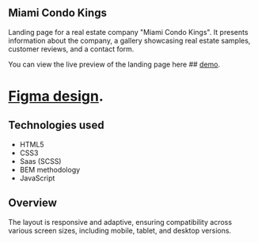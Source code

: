 ## Miami Condo Kings

Landing page for a real estate company "Miami Condo Kings". It presents information about the company, a gallery showcasing real estate samples, customer reviews, and a contact form.
 
You can view the live preview of the landing page here ## [demo](https://RomaSheva1987.github.io/miami-landing/).

# [Figma design](https://www.figma.com/file/nHz8bflIwJaWP3P99vKTH5/miami_home_new?node-id=16033%3A3).

  ## Technologies used
- HTML5
- CSS3
- Saas (SCSS)
- BEM methodology
- JavaScript

## Overview
The layout is responsive and adaptive, ensuring compatibility across various screen sizes, including mobile, tablet, and desktop versions.
